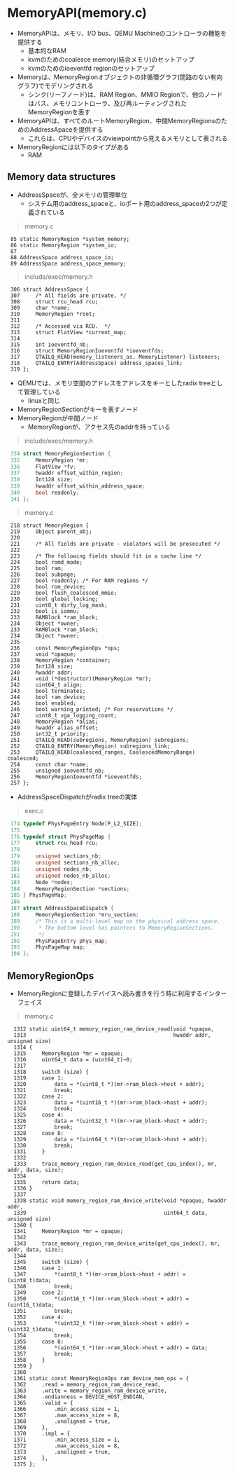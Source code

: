 # MemoryAPI(memory.c)
* MemoryAPIは、メモリ、I/O bus、QEMU Machineのコントローラの機能を提供する
    * 基本的なRAM
    * kvmのためのcoalesce memory(結合メモリ)のセットアップ
    * kvmのためのioeventfd regionのセットアップ
* Memoryは、MemoryRegionオブジェクトの非循環グラフ(閉路のない有向グラフ)でモデリングされる
    * シンク(リーフノード)は、RAM Region、MMIO Regionで、他のノードはバス、メモリコントローラ、及び再ルーティングされたMemoryRegionを表す
* MemoryAPIは、すべてのルートMemoryRegion、中間MemoryRegionsのためのAddressApaceを提供する
    * これらは、CPUやデバイスのviewpointから見えるメモリとして表される
* MemoryRegionには以下のタイプがある
    * RAM


## Memory data structures
* AddressSpaceが、全メモリの管理単位
    * システム用のaddress_spaceと、ioポート用のaddress_spaceの2つが定義されている

> memory.c
```
 85 static MemoryRegion *system_memory;
 86 static MemoryRegion *system_io;
 87
 88 AddressSpace address_space_io;
 89 AddressSpace address_space_memory;
```

> include/exec/memory.h
```
 306 struct AddressSpace {
 307     /* All fields are private. */
 308     struct rcu_head rcu;
 309     char *name;
 310     MemoryRegion *root;
 311
 312     /* Accessed via RCU.  */
 313     struct FlatView *current_map;
 314
 315     int ioeventfd_nb;
 316     struct MemoryRegionIoeventfd *ioeventfds;
 317     QTAILQ_HEAD(memory_listeners_as, MemoryListener) listeners;
 318     QTAILQ_ENTRY(AddressSpace) address_spaces_link;
 319 };
```

* QEMUでは、メモリ空間のアドレスをアドレスをキーとしたradix treeとして管理している
    * linuxと同じ
* MemoryRegionSectionがキーを表すノード
* MemoryRegionが中間ノード
    * MemoryRegionが、アクセス先のaddrを持っている

> include/exec/memory.h
``` c
 334 struct MemoryRegionSection {
 335     MemoryRegion *mr;
 336     FlatView *fv;
 337     hwaddr offset_within_region;
 338     Int128 size;
 339     hwaddr offset_within_address_space;
 340     bool readonly;
 341 };
```

> memory.c
```
 218 struct MemoryRegion {
 219     Object parent_obj;
 220
 221     /* All fields are private - violators will be prosecuted */
 222
 223     /* The following fields should fit in a cache line */
 224     bool romd_mode;
 225     bool ram;
 226     bool subpage;
 227     bool readonly; /* For RAM regions */
 228     bool rom_device;
 229     bool flush_coalesced_mmio;
 230     bool global_locking;
 231     uint8_t dirty_log_mask;
 232     bool is_iommu;
 233     RAMBlock *ram_block;
 234     Object *owner;
 233     RAMBlock *ram_block;
 234     Object *owner;
 235
 236     const MemoryRegionOps *ops;
 237     void *opaque;
 238     MemoryRegion *container;
 239     Int128 size;
 240     hwaddr addr;
 241     void (*destructor)(MemoryRegion *mr);
 242     uint64_t align;
 243     bool terminates;
 244     bool ram_device;
 245     bool enabled;
 246     bool warning_printed; /* For reservations */
 247     uint8_t vga_logging_count;
 248     MemoryRegion *alias;
 249     hwaddr alias_offset;
 250     int32_t priority;
 251     QTAILQ_HEAD(subregions, MemoryRegion) subregions;
 252     QTAILQ_ENTRY(MemoryRegion) subregions_link;
 253     QTAILQ_HEAD(coalesced_ranges, CoalescedMemoryRange) coalesced;
 254     const char *name;
 255     unsigned ioeventfd_nb;
 256     MemoryRegionIoeventfd *ioeventfds;
 257 };
```

* AddressSpaceDispatchがradix treeの実体
> exec.c
``` c
 174 typedef PhysPageEntry Node[P_L2_SIZE];
 175
 176 typedef struct PhysPageMap {
 177     struct rcu_head rcu;
 178
 179     unsigned sections_nb;
 180     unsigned sections_nb_alloc;
 181     unsigned nodes_nb;
 182     unsigned nodes_nb_alloc;
 183     Node *nodes;
 184     MemoryRegionSection *sections;
 185 } PhysPageMap;
 186
 187 struct AddressSpaceDispatch {
 188     MemoryRegionSection *mru_section;
 189     /* This is a multi-level map on the physical address space.
 190      * The bottom level has pointers to MemoryRegionSections.
 191      */
 192     PhysPageEntry phys_map;
 193     PhysPageMap map;
 194 };
```


## MemoryRegionOps
* MemoryRegionに登録したデバイスへ読み書きを行う時に利用するインターフェイス
> memory.c
```
  1312 static uint64_t memory_region_ram_device_read(void *opaque,
  1313                                               hwaddr addr, unsigned size)
  1314 {
  1315     MemoryRegion *mr = opaque;
  1316     uint64_t data = (uint64_t)~0;
  1317
  1318     switch (size) {
  1319     case 1:
  1320         data = *(uint8_t *)(mr->ram_block->host + addr);
  1321         break;
  1322     case 2:
  1323         data = *(uint16_t *)(mr->ram_block->host + addr);
  1324         break;
  1325     case 4:
  1326         data = *(uint32_t *)(mr->ram_block->host + addr);
  1327         break;
  1328     case 8:
  1329         data = *(uint64_t *)(mr->ram_block->host + addr);
  1330         break;
  1331     }
  1332
  1333     trace_memory_region_ram_device_read(get_cpu_index(), mr, addr, data, size);
  1334
  1335     return data;
  1336 }
  1337
  1338 static void memory_region_ram_device_write(void *opaque, hwaddr addr,
  1339                                            uint64_t data, unsigned size)
  1340 {
  1341     MemoryRegion *mr = opaque;
  1342
  1343     trace_memory_region_ram_device_write(get_cpu_index(), mr, addr, data, size);
  1344
  1345     switch (size) {
  1346     case 1:
  1347         *(uint8_t *)(mr->ram_block->host + addr) = (uint8_t)data;
  1348         break;
  1349     case 2:
  1350         *(uint16_t *)(mr->ram_block->host + addr) = (uint16_t)data;
  1351         break;
  1352     case 4:
  1353         *(uint32_t *)(mr->ram_block->host + addr) = (uint32_t)data;
  1354         break;
  1355     case 8:
  1356         *(uint64_t *)(mr->ram_block->host + addr) = data;
  1357         break;
  1358     }
  1359 }
  1360
  1361 static const MemoryRegionOps ram_device_mem_ops = {
  1362     .read = memory_region_ram_device_read,
  1363     .write = memory_region_ram_device_write,
  1364     .endianness = DEVICE_HOST_ENDIAN,
  1365     .valid = {
  1366         .min_access_size = 1,
  1367         .max_access_size = 8,
  1368         .unaligned = true,
  1369     },
  1370     .impl = {
  1371         .min_access_size = 1,
  1372         .max_access_size = 8,
  1373         .unaligned = true,
  1374     },
  1375 };
```


